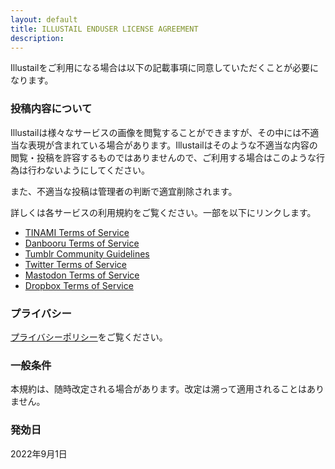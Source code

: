 ```yaml
---
layout: default
title: ILLUSTAIL ENDUSER LICENSE AGREEMENT
description: 
---
```


Illustailをご利用になる場合は以下の記載事項に同意していただくことが必要になります。

### 投稿内容について

Illustailは様々なサービスの画像を閲覧することができますが、その中には不適当な表現が含まれている場合があります。Illustailはそのような不適当な内容の閲覧・投稿を許容するものではありませんので、ご利用する場合はこのような行為は行わないようにしてください。

また、不適当な投稿は管理者の判断で適宜削除されます。

詳しくは各サービスの利用規約をご覧ください。一部を以下にリンクします。

* [TINAMI Terms of Service](https://www.tinami.com/entry/rule/read)
* [Danbooru Terms of Service](https://danbooru.donmai.us/static/terms_of_service)
* [Tumblr Community Guidelines](https://www.tumblr.com/policy/en/community)
* [Twitter Terms of Service](https://twitter.com/tos)
* [Mastodon Terms of Service](https://mastodon.cloud/terms)
* [Dropbox Terms of Service](https://www.dropbox.com/privacy#terms)

### プライバシー

[プライバシーポリシー](https://cathandnya.github.io/illustail_eula/privacy_policy/)をご覧ください。

### 一般条件

本規約は、随時改定される場合があります。改定は溯って適用されることはありません。

### 発効日

2022年9月1日
